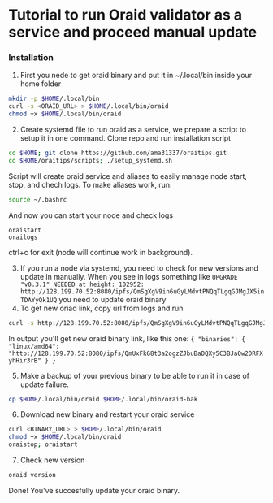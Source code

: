 # Tutorial to run Oraid validator as a service and proceed manual update

### Installation
 1. First you nede to get oraid binary and put it in ~/.local/bin inside your home folder
```sh
mkdir -p $HOME/.local/bin
curl -s <ORAID_URL> > $HOME/.local/bin/oraid
chmod +x $HOME/.local/bin/oraid
```
 2. Create systemd file to run oraid as a service, we prepare a script to setup it in one command.
Clone repo and run installation script
```sh
cd $HOME; git clone https://github.com/ama31337/oraitips.git
cd $HOME/oraitips/scripts; ./setup_systemd.sh
```
Script will create oraid service and aliases to easily manage node start, stop, and chech logs.
To make aliases work, run:
```sh
source ~/.bashrc
```
And now you can start your node and check logs
```
oraistart
orailogs
```
ctrl+c for exit (node will continue work in background).

 3. If you run a node via systemd, you need to check for new versions and update in manually. When you see in logs something like
`
UPGRADE "v0.3.1" NEEDED at height: 102952: http://128.199.70.52:8080/ipfs/QmSgXgV9in6uGyLMdvtPNQqTLgqGJMgJX5inTDAYyQk1UQ
`
you need to update oraid binary
 4. To get new oriad link, copy url from logs and run
```sh
curl -s http://128.199.70.52:8080/ipfs/QmSgXgV9in6uGyLMdvtPNQqTLgqGJMgJX5inTDAYyQk1UQ | jq
```
In output you'll get new oraid binary link, like this one:
`
{
  "binaries": {
    "linux/amd64": "http://128.199.70.52:8080/ipfs/QmUxFkG8t3a2ogzZJbuBaDQXy5C3BJaQw2DRFXyhHir3rB"
  }
}
`

 5. Make a backup of your previous binary to be able to run it in case of update failure.

```sh
cp $HOME/.local/bin/oraid $HOME/.local/bin/oraid-bak
```
 6. Download new binary and restart your oraid service
```sh
curl <BINARY_URL> > $HOME/.local/bin/oraid
chmod +x $HOME/.local/bin/oraid
oraistop; oraistart
```
 7. Check new version
```sh
oraid version
```

 Done! You've succesfully update your oraid binary.
